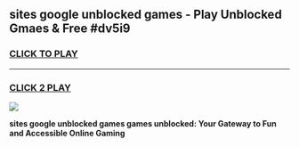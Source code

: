 
## sites google unblocked games - Play Unblocked Gmaes & Free #dv5i9
<h3>
<a href="https://news.freeplayer.one?title=sites_google_unblocked_games&ref=24F">CLICK TO PLAY</a></h3>
<hr>

<h3>
<a href="https://news.freeplayer.one?title=sites_google_unblocked_games&ref=24F">CLICK 2 PLAY</a>
  
</h3>

<a href="https://news.freeplayer.one?title=sites_google_unblocked_games&ref=24F/"><img src="https://clearcache.store/games.png"></a>


**sites google unblocked games games unblocked: Your Gateway to Fun and Accessible Online Gaming**
